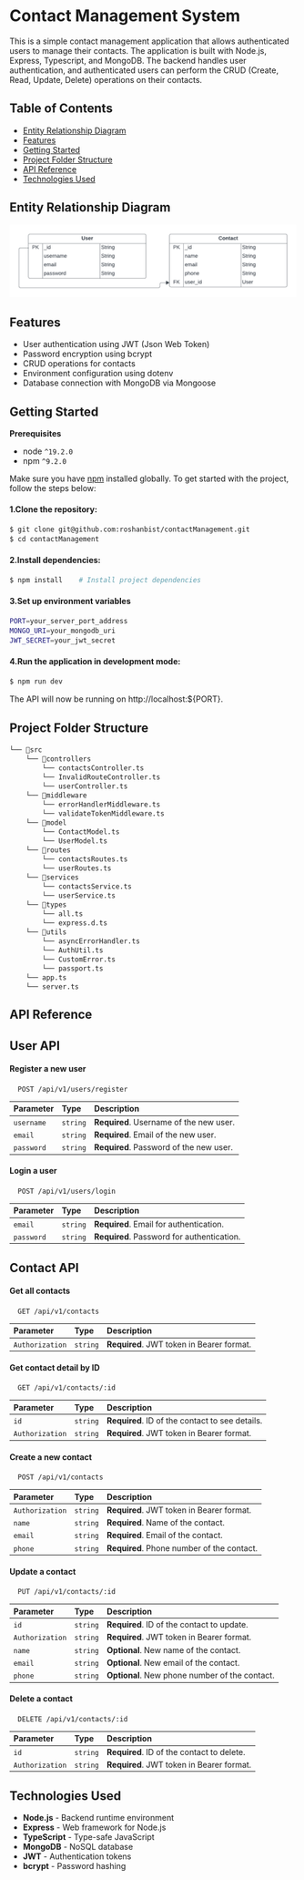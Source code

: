# Contact Management System

This is a simple contact management application that allows authenticated users to manage their contacts. The application is built with Node.js, Express, Typescript, and MongoDB. The backend handles user authentication, and authenticated users can perform the CRUD (Create, Read, Update, Delete) operations on their contacts.

## Table of Contents

- [Entity Relationship Diagram](#entity-relationship-diagram)
- [Features](#features)
- [Getting Started](#getting-started)
- [Project Folder Structure](#project-folder-structure)
- [API Reference](#api-reference)
- [Technologies Used](#technologies-used)

## Entity Relationship Diagram

![ERD Diagram](./src/assets/ERD-contact-management.png)

## Features

- User authentication using JWT (Json Web Token)
- Password encryption using bcrypt
- CRUD operations for contacts
- Environment configuration using dotenv
- Database connection with MongoDB via Mongoose

## Getting Started

**Prerequisites**

- node `^19.2.0`
- npm `^9.2.0`

Make sure you have [npm](https://www.npmjs.com/get-npm) installed globally.
To get started with the project, follow the steps below:

#### 1.Clone the repository:

```bash
$ git clone git@github.com:roshanbist/contactManagement.git
$ cd contactManagement
```

#### 2.Install dependencies:

```bash
$ npm install    # Install project dependencies
```

#### 3.Set up environment variables

```bash
PORT=your_server_port_address
MONGO_URI=your_mongodb_uri
JWT_SECRET=your_jwt_secret
```

#### 4.Run the application in development mode:

```bash
$ npm run dev
```

The API will now be running on http://localhost:${PORT}.

## Project Folder Structure

```
└── 📁src
    └── 📁controllers
        └── contactsController.ts
        └── InvalidRouteController.ts
        └── userController.ts
    └── 📁middleware
        └── errorHandlerMiddleware.ts
        └── validateTokenMiddleware.ts
    └── 📁model
        └── ContactModel.ts
        └── UserModel.ts
    └── 📁routes
        └── contactsRoutes.ts
        └── userRoutes.ts
    └── 📁services
        └── contactsService.ts
        └── userService.ts
    └── 📁types
        └── all.ts
        └── express.d.ts
    └── 📁utils
        └── asyncErrorHandler.ts
        └── AuthUtil.ts
        └── CustomError.ts
        └── passport.ts
    └── app.ts
    └── server.ts
```

## API Reference

## User API

#### Register a new user

```http
  POST /api/v1/users/register
```

| Parameter  | Type     | Description                             |
| :--------- | :------- | :-------------------------------------- |
| `username` | `string` | **Required**. Username of the new user. |
| `email`    | `string` | **Required**. Email of the new user.    |
| `password` | `string` | **Required**. Password of the new user. |

#### Login a user

```http
  POST /api/v1/users/login
```

| Parameter  | Type     | Description                                |
| :--------- | :------- | :----------------------------------------- |
| `email`    | `string` | **Required**. Email for authentication.    |
| `password` | `string` | **Required**. Password for authentication. |

## Contact API

#### Get all contacts

```http
  GET /api/v1/contacts
```

| Parameter       | Type     | Description                               |
| :-------------- | :------- | :---------------------------------------- |
| `Authorization` | `string` | **Required**. JWT token in Bearer format. |

#### Get contact detail by ID

```http
  GET /api/v1/contacts/:id
```

| Parameter       | Type     | Description                                     |
| :-------------- | :------- | :---------------------------------------------- |
| `id`            | `string` | **Required**. ID of the contact to see details. |
| `Authorization` | `string` | **Required**. JWT token in Bearer format.       |

#### Create a new contact

```http
  POST /api/v1/contacts
```

| Parameter       | Type     | Description                                |
| :-------------- | :------- | :----------------------------------------- |
| `Authorization` | `string` | **Required**. JWT token in Bearer format.  |
| `name`          | `string` | **Required**. Name of the contact.         |
| `email`         | `string` | **Required**. Email of the contact.        |
| `phone`         | `string` | **Required**. Phone number of the contact. |

#### Update a contact

```http
  PUT /api/v1/contacts/:id
```

| Parameter       | Type     | Description                                    |
| :-------------- | :------- | :--------------------------------------------- |
| `id`            | `string` | **Required**. ID of the contact to update.     |
| `Authorization` | `string` | **Required**. JWT token in Bearer format.      |
| `name`          | `string` | **Optional**. New name of the contact.         |
| `email`         | `string` | **Optional**. New email of the contact.        |
| `phone`         | `string` | **Optional**. New phone number of the contact. |

#### Delete a contact

```http
  DELETE /api/v1/contacts/:id
```

| Parameter       | Type     | Description                                |
| :-------------- | :------- | :----------------------------------------- |
| `id`            | `string` | **Required**. ID of the contact to delete. |
| `Authorization` | `string` | **Required**. JWT token in Bearer format.  |

## Technologies Used

- **Node.js** - Backend runtime environment
- **Express** - Web framework for Node.js
- **TypeScript** - Type-safe JavaScript
- **MongoDB** - NoSQL database
- **JWT** - Authentication tokens
- **bcrypt** - Password hashing
